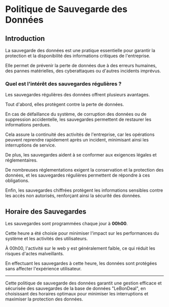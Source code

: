 # Politique de Sauvegarde des Données

## Introduction

La sauvegarde des données est une pratique essentielle pour garantir la protection et la disponibilité des informations critiques de l'entreprise. 

Elle permet de prévenir la perte de données due à des erreurs humaines, des pannes matérielles, des cyberattaques ou d'autres incidents imprévus.

### Quel est l'intérêt des sauvegardes régulières ?

Les sauvegardes régulières des données offrent plusieurs avantages. 

Tout d'abord, elles protègent contre la perte de données. 

En cas de défaillance du système, de corruption des données ou de suppression accidentelle, les sauvegardes permettent de restaurer les informations perdues. 

Cela assure la continuité des activités de l'entreprise, car les opérations peuvent reprendre rapidement après un incident, minimisant ainsi les interruptions de service.

De plus, les sauvegardes aident à se conformer aux exigences légales et réglementaires. 

De nombreuses réglementations exigent la conservation et la protection des données, et les sauvegardes régulières permettent de répondre à ces obligations. 

Enfin, les sauvegardes chiffrées protègent les informations sensibles contre les accès non autorisés, renforçant ainsi la sécurité des données.

## Horaire des Sauvegardes

Les sauvegardes sont programmées chaque jour à **00h00**. 

Cette heure a été choisie pour minimiser l'impact sur les performances du système et les activités des utilisateurs. 

À 00h00, l'activité sur le web y est généralement faible, ce qui réduit les risques d'actes malveillants. 

En effectuant les sauvegardes à cette heure, les données sont protégées sans affecter l'expérience utilisateur.



---

Cette politique de sauvegarde des données garantit une gestion efficace et sécurisée des sauvegardes de la base de données "LeBonDeal", en choisissant des horaires optimaux pour minimiser les interruptions et maximiser la protection des données.